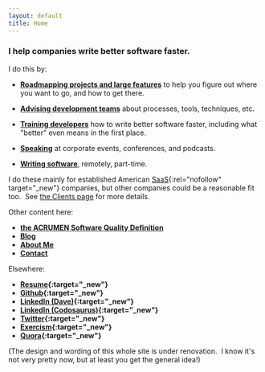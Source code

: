 ```yaml
---
layout: default
title: Home
---
```


<!-- this comment is here just to keep Jekyll from moving the below
headline up into the header; dunno why it does that.  -->

### I help companies write better software faster.

I do this by:

- **[Roadmapping projects and large features](roadmapping)**
to help you figure out where you want to go, and how to get there.

- **[Advising development teams](advice)**
about processes, tools, techniques, etc.

- **[Training developers](training)**
how to write better software faster,
including what "better" even means in the first place.

- **[Speaking](speaking)**
at corporate events, conferences, and podcasts.

- **[Writing software](development)**,
remotely, part-time.

I do these mainly for
established
American
[SaaS](https://en.wikipedia.org/wiki/Software_as_a_service){:rel="nofollow" target="_new"}
companies,
but other companies could be a reasonable fit too.&nbsp;
See
[the Clients page](clients) for more details.

Other content here:
- **[the <span class="acrumen">ACRUMEN</span> Software Quality Definition](acrumen)**
- **[Blog](blog)**
- **[About Me](about)**
- **[Contact](contact)**

Elsewhere:

- **[Resume](https://bit.ly/dave-aronson-resume){:target="_new"}**
- **[Github](https://github.com/davearonson/){:target="_new"}**
- **[LinkedIn (Dave)](https://www.linkedin.com/in/davearonson/){:target="_new"}**
- **[LinkedIn (Codosaurus)](http://www.linkedin.com/company/Codosaurus-LLC){:target="_new"}**
- **[Twitter](https://twitter.com/davearonson){:target="_new"}**
- **[Exercism](https://exercism.io/profiles/DaveAronson){:target="_new"}**
- **[Quora](https://www.quora.com/profile/Dave-Aronson){:target="_new"}**

(The design and wording of this whole site is under renovation.&nbsp;
I know it's not very pretty now, but at least you get the general idea!)
